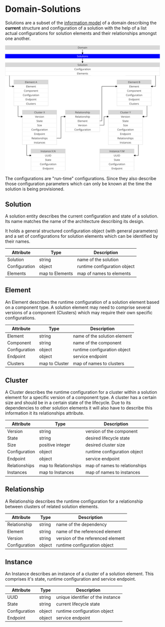 Domain-Solutions
================

Solutions are a subset of the [information model](./Model.md) of a
domain describing the **current** structure and configuration of a solution
with the help of a list actual configurations for solution elements and their
relationships amongst one another.

<img src="./assets/solution.svg" alt="Solution" width="720"/>

The configurations are "run-time" configurations. Since they also
describe those configuration parameters which can only be known at the time the
solution is being provisioned.

Solution
--------

A solution entity describes the current configuration and state of a solution.
Its name matches the name of the architecture describing its design.

It holds a general structured configuration object (with general parameters)
and a set of configurations for solution elements which can be identified by
their names.

| Attribute     | Type            | Description                    |
|---------------|-----------------|--------------------------------|
| Solution      | string          | name of the solution           |
| Configuration | object          | runtime configuration object   |
| Elements      | map to Elements | map of names to elements       |

Element
-------

An Element describes the runtime configuration of a solution element based
on a component type. A solution element may need to comprise several versions of
a component (Clusters) which may require their own specific configurations.

| Attribute     | Type           | Description                  |
|---------------|----------------|------------------------------|
| Element       | string         | name of the solution element |
| Component     | string         | name of the component        |
| Configuration | object         | runtime configuration object |
| Endpoint      | object         | service endpoint             |
| Clusters      | map to Cluster | map of names to clusters     |

Cluster
-------

A Cluster describes the runtime configuration for a cluster within a
solution element for a specific version of a component type.
A cluster has a certain size and should be in a certain state of the lifecycle.
Due to its dependencies to other solution elements it will also have to describe
this information it its relationships attribute.

| Attribute     | Type                 | Description                   |
|---------------|----------------------|-------------------------------|
| Version       | string               | version of the component      |
| State         | string               | desired lifecycle state       |
| Size          | positive integer     | desired cluster size          |
| Configuration | object               | runtime configuration object  |
| Endpoint      | object               | service endpoint              |
| Relationships | map to Relationships | map of names to relationships |
| Instances     | map to Instances     | map of names to instances     |

Relationship
------------

A Relationship describes the runtime configuration for a relationship
between clusters of related solution elements.

| Attribute     | Type   | Description                       |
|---------------|--------|-----------------------------------|
| Relationship  | string | name of the dependency            |
| Element       | string | name of the referenced element    |
| Version       | string | version of the referenced element |
| Configuration | object | runtime configuration object      |

Instance
--------

An Instance describes an instance of a cluster of a solution element.
This comprises it's state, runtime configuration and service endpoint.

| Attribute     | Type                 | Description                       |
|---------------|----------------------|-----------------------------------|
| UUID          | string               | unique identifier of the instance |
| State         | string               | current lifecycle state           |
| Configuration | object               | runtime configuration object      |
| Endpoint      | object               | service endpoint                  |
